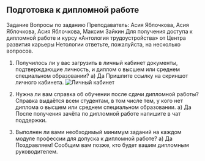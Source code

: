 ## Подготовка к дипломной работе
Задание
Вопросы по заданию
Преподаватель: Асия Яблочкова, Асия Яблочкова, Асия Яблочкова, Максим Зайкин
Для получения доступа к дипломной работе и курсу «Антология трудоустройства» от Центра развития карьеры Нетологии ответьте, пожалуйста, на несколько вопросов.

1. Получилось ли у вас загрузить в личный кабинет документы, подтверждающие личность, и диплом о высшем или среднем специальном образовании?
а) Да
Пришлите ссылку на скриншот личного кабинета.
![Личный кабинет]()
2. Нужна ли вам справка об обучении после сдачи дипломной работы? Справка выдаётся всем студентам, в том числе тем, у кого нет диплома о высшем или среднем специальном образовании.
а) Да
После получения зачёта по дипломной работе напишите в чат поддержки.

3. Выполнен ли вами необходимый минимум заданий на каждом модуле профессии для допуска к дипломной работе?
а) Да
Поздравляем! Сообщим вам позже, кто будет вашим дипломным руководителем.


